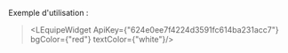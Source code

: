Exemple d'utilisation :
> <LEquipeWidget ApiKey={"624e0ee7f4224d3591fc614ba231acc7"} bgColor={"red"} textColor={"white"}/>